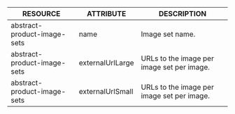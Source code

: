 | RESOURCE | ATTRIBUTE | DESCRIPTION |
| --- | --- | --- |
| abstract-product-image-sets | name | Image set name. |
| abstract-product-image-sets | externalUrlLarge | URLs to the image per image set per image. |
| abstract-product-image-sets | externalUrlSmall | URLs to the image per image set per image. |

